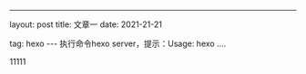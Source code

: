 ---
layout: post
title: 文章一
date: 2021-21-21 

tag: hexo
​--- 
执行命令hexo server，提示：Usage: hexo<Command> ....

11111

